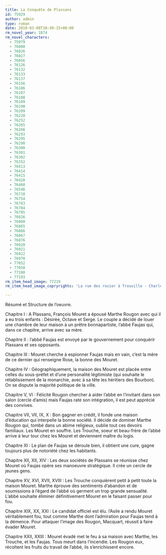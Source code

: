 ```yaml
---
title: La Conquête de Plassans
id: 75929
author: admin
type: roman
date: 2010-03-08T10:49:15+00:00
rm_novel_year: 1874
rm_novel_characters:
  - 75979
  - 76000
  - 76026
  - 76027
  - 76056
  - 76126
  - 76132
  - 76133
  - 76137
  - 76156
  - 76186
  - 76187
  - 76188
  - 76189
  - 76190
  - 76209
  - 76220
  - 76252
  - 76265
  - 76266
  - 76293
  - 76295
  - 76298
  - 76300
  - 76301
  - 76302
  - 76352
  - 76413
  - 76414
  - 76415
  - 76428
  - 76460
  - 76546
  - 76710
  - 76754
  - 76783
  - 76784
  - 76785
  - 76826
  - 76860
  - 76865
  - 76866
  - 76867
  - 76876
  - 76920
  - 76921
  - 76922
  - 76970
  - 77052
  - 77058
  - 77108
  - 77193
rm_item_head_image: 77219
rm_item_head_image_copryrights: 'La rue des rosier à Trouville - Charles-Louis Mozin'

---
```

Résumé et Structure de l&rsquo;oeuvre.

Chapitre I : A Plassans, François Mouret a épousé Marthe Rougon avec qui il a eu trois enfants : Désirée, Octave et Serge. Le couple a décidé de louer une chambre de leur maison à un prêtre bonnapartiste, l&rsquo;abbé Faujas qui, dans ce chapitre, arrive avec sa mère.

Chapitre II : l&rsquo;abbé Faujas est envoyé par le gouvernement pour conquérir Plassans et ses opposants.

Chapitre III : Mouret cherche à espionner Faujas mais en vain, c&rsquo;est la mère de ce dernier qui renseigne Rose, la bonne des Mouret.

Chapitre IV : Géographiquement, la maison des Mouret est placée entre celles du sous-préfet et d&rsquo;une personalité légitimiste (qui souhaite le rétablissement de la monarchie, avec à sa tête les héritiers des Bourbon). On se dispute la majorité politique de la ville.

Chapitre V, VI : Félicité Rougon chercher à aider l&rsquo;abbé en l&rsquo;invitant dans son salon (cercle d&rsquo;amis) mais Faujas rate son intégration, il est peut apprécié des convives.

Chapitre VII, VII, IX, X : Bon gagner en crédit, il fonde une maison d&rsquo;éducation qui interpelle la bonne société. Il décide de dominer Marthe Rougon qui, tombé dans un abime religieux, oublie tout ces devoirs familiaux. Les Mouret en souffre. Les Trouche, soeur et beau-frère de l&rsquo;abbé arrive à leur tour chez les Mouret et deviennent maître du logis.

Chapitre XI : Le plan de Faujas se déroule bien, il obtient une cure, gagne toujours plus de notoriété chez les habitants.

Chapitre XII, XII, XIV : Les deux sociétés de Plassans se réunisse chez Mouret où Faujas opère ses manoeuvre stratégique. Il crée un cercle de jeunes gens.

Chapitre XV, XVI, XVII, XVIII : Les Trouche conquièrent petit à petit toute la maison Mouret. Marthe éprouve des sentiments d&rsquo;abandon et de soumissions à l&rsquo;égard de l&rsquo;abbé où germent un trop grande sensualité. L&rsquo;abbé souhaite éliminer définitivement Mouret en le faisant passer pour fou.

Chapitre XIX, XX, XXI : Le candidat officiel est élu. l&rsquo;Asile a rendu Mouret véritablement fou, tout comme Marthe dont l&rsquo;admiration pour Faujas tend à la démence. Pour attaquer l&rsquo;image des Rougon, Macquart, réussit à faire évader Mouret.

Chapitre XXII, XXIII : Mouret évadé met le feu à sa maison avec Marthe, les Trouche, et les Faujas. Tous meurt dans l&rsquo;incendie. Les Rougon eux, récoltent les fruits du travail de l&rsquo;abbé, ils s&rsquo;enrichissent encore.